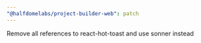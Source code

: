 ```yaml
---
"@halfdomelabs/project-builder-web": patch
---
```


Remove all references to react-hot-toast and use sonner instead
